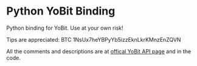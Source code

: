 # Python YoBit Binding

Python binding for YoBit. Use at your own risk!

Tips are appreciated: BTC 1NsUx7heYBPyYb5izzEknLkrKMnzEnZQVN

All the comments and descriptions are at [offical YoBit API page](https://yobit.net/en/api) and in the code.	
